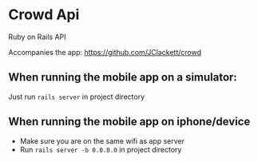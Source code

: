 # Crowd Api

Ruby on Rails API

Accompanies the app: https://github.com/JClackett/crowd

## When running the mobile app on a simulator:

Just run `rails server` in project directory

## When running the mobile app on iphone/device

* Make sure you are on the same wifi as app server
* Run `rails server -b 0.0.0.0` in project directory
